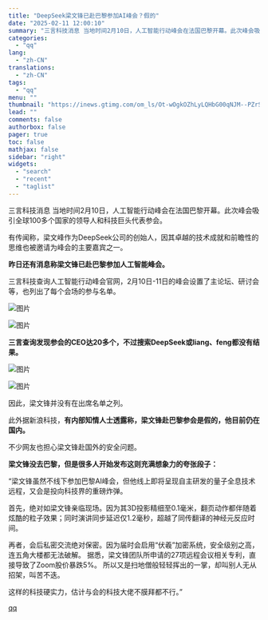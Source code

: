 ```yaml
---
title: "DeepSeek梁文锋已赴巴黎参加AI峰会？假的"
date: "2025-02-11 12:00:10"
summary: "三言科技消息 当地时间2月10日，人工智能行动峰会在法国巴黎开幕。此次峰会吸引全球100多个国家的领..."
categories:
  - "qq"
lang:
  - "zh-CN"
translations:
  - "zh-CN"
tags:
  - "qq"
menu: ""
thumbnail: "https://inews.gtimg.com/om_ls/Ot-wOgkOZhLyLQHbG00qNJM--PZrScuWGPf8l-mPTyQXQAA_640360/0"
lead: ""
comments: false
authorbox: false
pager: true
toc: false
mathjax: false
sidebar: "right"
widgets:
  - "search"
  - "recent"
  - "taglist"
---
```


三言科技消息 当地时间2月10日，人工智能行动峰会在法国巴黎开幕。此次峰会吸引全球100多个国家的领导人和科技巨头代表参会。

有传闻称，梁文峰作为DeepSeek公司的创始人，因其卓越的技术成就和前瞻性的思维也被邀请为峰会的主要嘉宾之一。

**昨日还有消息称梁文锋已赴巴黎参加人工智能峰会。**

三言科技查询人工智能行动峰会官网，2月10日-11日的峰会设置了主论坛、研讨会等，也列出了每个会场的参与名单。

![图片](https://inews.gtimg.com/om_bt/OMkID4kigVBSjWxm5snUP6kq0tj1bbXGbY6q1souFOToEAA/641)

![图片](https://inews.gtimg.com/om_bt/OJy8IBXlvvH_NqCNSeyE6tsSQmwdlJ4Jjc9H0s5FM_m6kAA/641)

**三言查询发现参会的CEO达20多个，不过搜索DeepSeek或liang、feng都没有结果。**

![图片](https://inews.gtimg.com/om_bt/OIPfvSPGmUayL9LIB4zdOBxAMCq4alNVNF6YrxnjUDJ0wAA/641)

![图片](https://inews.gtimg.com/om_bt/OVHXJnAsXm2oVxCSPg2NUAsFKZpvgClpQZBrQMGcZz4A8AA/641)

因此，梁文锋并没有在出席名单之列。

此外据新浪科技，**有内部知情人士透露称，梁文锋赴巴黎参会是假的，他目前仍在国内。**

不少网友也担心梁文锋赴国外的安全问题。

**梁文锋没去巴黎，但是很多人开始发布这则充满想象力的夸张段子：**

“梁文锋虽然不线下参加巴黎AI峰会，但他线上即将呈现自主研发的量子全息技术远程，又会是投向科技界的重磅炸弹。

首先，绝对如梁文锋亲临现场。因为其3D投影精细至0.1毫米，翻页动作都伴随着炫酷的粒子效果；同时演讲同步延迟仅1.2毫秒，超越了同传翻译的神经元反应时间。

再者，会后私密交流绝对保密。因为届时会启用“伏羲”加密系统，安全级别之高，连五角大楼都无法破解。 据悉，梁文锋团队所申请的27项远程会议相关专利，直接导致了Zoom股价暴跌5%。 所以又是扫地僧般轻轻挥出的一掌，却叫别人无从招架，叫苦不迭。

这样的科技硬实力，估计与会的科技大佬不膜拜都不行。”

[qq](https://new.qq.com/rain/a/20250211A03RK400)
